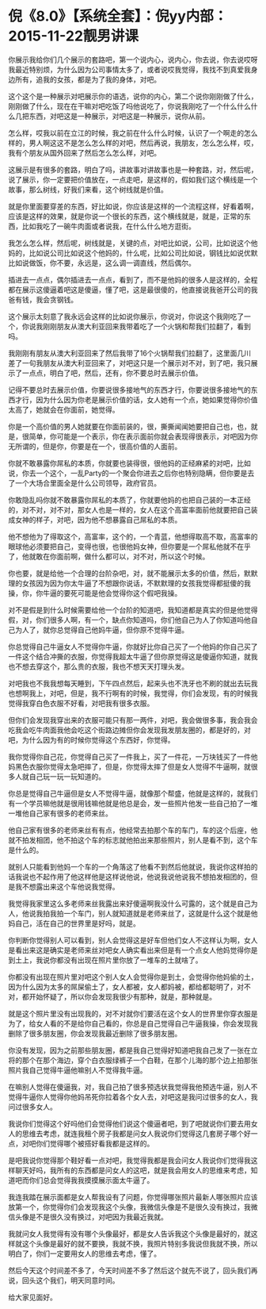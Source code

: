 # 倪《8.0》【系统全套】：倪yy内部：2015-11-22靓男讲课

你展示我给你们几个展示的套路吧，第一个说内心，说内心，你去说，你去说哎呀我最近特别烦，为什么因为公司事情太多了，或者说哎我觉得，我找不到真爱我身边所有，追我的女孩，都是为了我的身体，对吧。

这个这个是一种展示对吧展示你的语选，说你的内心，第二个说你刚刚做了什么，刚刚做了什么，现在在干嘛对吧吃饭了吗他说吃了，你说我刚吃了一个什么什么什么几把东西，对吧这是一种展示，对吧这是一种展示，说你从前。

怎么样，哎我以前在立江的时候，我之前在什么什么时候，认识了一个啊走的怎么样的，男人啊这这不是怎么怎么样的对吧，然后再说，我朋友，怎么怎么样，哎，我有个朋友从国外回来了然后怎么怎么样，对吧。

这展示是有很多的套路，明白了吗，讲故事对讲故事也是一种套路，对，然后呢，说了展示，你一定要把价值放在，一点走吧，是这样的，假如我们这个横线是一个故事，那么树线，好我们来看，这个树线就是价值。

就是你里面要穿差的东西，好比如说，你应该是这样的一个流程这样，好看着啊，应该是这样的效果，就是你说一个很长的东西，这个横线就是，就是，正常的东西，比如我吃了一碗牛肉面或者说我，在什么什么地方逛街。

我怎么怎么样，然后呢，树线就是，关键的点，对吧比如说，公司，比如说这个他妈的，比如说公司比如说这个他妈的，什么呢，比如公司比如说，钢钱比如说优默比如说做饭，你不要，永远是，这么调一调直线，然后偶尔。

插进去一点点，偶尔插进去一点点，看到了，而不是他妈的很多人是这样的，全程都在展示这傻逼着吧这是傻逼，懂了吧，这是最很傻的，他直接说我爸开公司的我爸有钱，我会贪钢钱。

这个展示太刻意了我永远会这样的比如说你展示，你说对，你说这个我刚吃了一个，你说我刚刚朋友从澳大利亚回来我带着吃了一个火锅和帮我们拉翻了，看到吗。

我刚刚有朋友从澳大利亚回来了然后我带了16个火锅帮我们拉翻了，这里面几川差了一句我朋友从澳大利亚回来了，对吧这只是一个展示对不对，到了吧，我只展示了一点点，明白了吧，然后，还有，你不要总时去展示价值。

记得不要总时去展示价值，你要说很多接地气的东西才行，你要说很多接地气的东西才行，因为什么因为你老是展示价值的话，女人她有一个点，她如果觉得你价值太高了，她就会在你面前，她觉得。

你是一个高价值的男人她就要在你面前装的，很，撕撕闻闻她要把自己也，也，就是，很简单，你可能是一个表示，你在表示面前你就会表现得很表示，对吧因为你无所谓的，但是你，你要是在一个，很高价值的人面前。

你就不敢暴露你屌私的本质，你就要也装得很，很他妈的正经麻紧的对吧，比如说，你去一个这个，一乱Party的一个聚会你进去之后你也特别隐瞒，但你要是去了一个大场合里面全是什么公司领导，政府官员。

你敢隐乱吗你就不敢暴露你屌私的本质了，你就要他妈的也把自己装的一本正经的，对不对，对不对，那女人也是一样的，女人在这个高富率面前他就要把自己装成女神的样子，对吧，因为他不想暴露自己屌私的本质。

他不想他为了得取这个，高富率，这个的，一个青蓝，他想得取高不取，高富率的眼球他必须要把自己，变得也很，也很他妈女神，但你要是一个屌私他就不在乎了，他就敢在你面前啊，做什么都可以，对不对，所以这个时候。

你也要，就是给他一个合理的台阶杂吧，对，就不能展示太多的价值，然后，默默理的女孩因为因为你太牛逼了不想跟你说话，不默默理的女孩我觉得都挺傻的我操，你，你牛逼的要死可能是他会觉得你这个假吧我操。

对不是假是到什么时候需要给他一个台阶的知道吧，我知道都是真实的但是他觉得假，对，你们很多人啊，有一个，缺点你知道吗，你们他自己为人了你知道吗他自己为人了，就你总觉得自己他妈牛逼，但你原不觉得牛逼。

你总觉得自己牛逼女人不觉得你牛逼，你就好比你自己买了一个他妈的你自己买了一件这个结合冲撕的衣服，你觉得我超太牛逼了但你原觉得这是傻逼你知道，就我也不想去穿这个，那么贵的衣服，我也不想天天打理头发。

对吧我也不我我想每天睡到，下午四点然后，起来头也不洗牙也不刷的就出去玩我也想啊我上，对吧，但是，我不行啊有的时候，我觉得，你们会发现，有的时候我觉得我穿白色衣服不好看，对吧我有很多衣服。

但你们会发现我穿出来的衣服可能只有那一两件，对吧，我会做很多事，我会我会吃我会吃牛肉面我他会吃这个街路边摊但你会发现我发朋友圈的，都是好的，对吧，为什么因为有的时候你觉得这个东西好，你觉得。

我你觉得你自己花，你觉得自己买了一件我上，买了一件花，一万块钱买了一件他妈黑色衣服你觉得太急吧摔了，但是，你觉得太摔了但是女人觉得不牛逼啊，就很多人就自己玩一玩一玩知道的。

你总是觉得自己牛逼但是女人不觉得牛逼，就像那个帮盛，他就是这样的，就我们有一个学员嘛他就是很用钱嘛他就是他总是会，发一些照片他发一些自己拍了一堆一堆他自己家有很多的老师来丝。

他自己家有很多的老师来丝有有点，他经常去拍那个车的车门，车的这个后座，他就不拍发相团，他不拍这个车的标志就他拍出来那些照片，别人是看不到，这个车是什么的。

就别人只能看到他妈一个车的一个角落这了他看不到然后他就说，我说你这样拍的话我说也不起作用了他这样他是这样说他说，他说我说他说我不想拍发相团的，但是我不想露出来这个车他说我觉得。

我觉得我家里这么多老师来丝我露出来好傻逼啊我没什么可露的，这个就是自己为人，他说我拍我拍一个车门，别人就知道就是老师来丝了，这就是什么这个就是他妈自己，活在自己的世界里是好吗，就是。

你判断你觉得别人可以看到，别人会觉得这是好车但他们女人不这样认为啊，女人是看出来这是确实是老师来丝对吧女人确实看出来但是有一个点女人他妈觉得你是到土上，我说你都没有出现在照片里你放了一堆车的土就啥了。

你都没有出现在照片里对吧这个别人女人会觉得你是到土，会觉得你他妈偷的土，因为什么因为太多的屌屎偷土了，女人都被，女人都妈被，都给都聪明了，对不对，都开始怀疑了，所以你会发现我很少有那种，就是，那种就是。

就是这个照片里没有出现我的，对不对就你们要活在这个女人的世界里你穿衣服是为了，给女人看的不是给你自己看的，你总是自己觉得自己牛逼我操，你会发现我删除了很多朋友圈，你会发现我最近删除了很多朋友圈。

你没有发现，因为之前那些朋友圈，都是我自己觉得好知道吧我自己发了一张在立将的那个在那个海边，穿个白衣服绿裤子一个白鞋，在那个儿海的那个边上拍那张照片我自己觉得牛逼他嘛别人不觉得我牛逼。

在嘛别人觉得在傻逼我，对，我自己拍了很多预选状我觉得我他预选牛逼，别人不觉得牛逼你人觉得你他妈吊死你拉着各个女人去，对吧这是我问过很多的女人，我问过很多女人。

我说你们觉得这个好吗他们会觉得他们说这个傻逼者吧，到了吧就说你们要去用女人的思维去考虑，就连我租个房子我都是问女人我说你们觉得这几套房子哪个好一点，对吧你们觉得哪个被搭好看我都是这样的。

是吧我说你觉得那个鞋好看一点对吧，我觉得我都是我会问女人我说你们觉得我这样聊天好吗，我所有的东西都是问女人的这吧，就是我会用女人的思维来考虑，知道吧而你们总会觉得我我摸摸展示面太牛逼了。

我连我踏在展示面都是女人帮我设有了问题，你觉得哪张照片最新人哪张照片应该放第一个，你觉得你们会发现我这个头像，我微信头像是不是很久没有换过，我微信头像是不是很久没有换过，对吧因为我最近我就。

我就问女人我觉得有没有哪个头像最好，都是女人告诉我这个头像是最好的，就这样就这个头像是最好的就不要换，我就不换，我照片特别多我说但我就不换，所以明白了，你们一定要用女人的思维去考虑，懂了。

然后今天这个时间差不多了，今天时间差不多了然后这个就先不说了，回头我们再说，回头这个我们，明天同意时间。

给大家见面好。